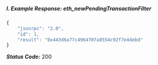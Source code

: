 <!-- order:284 -->

##### I. Example Response: eth_newPendingTransactionFilter

```js
{
    "jsonrpc": "2.0",
    "id": 1,
    "result": "0x443d6a77c4964707a8554c92f7e4debd"
}
```

**_Status Code:_** 200

<br>
